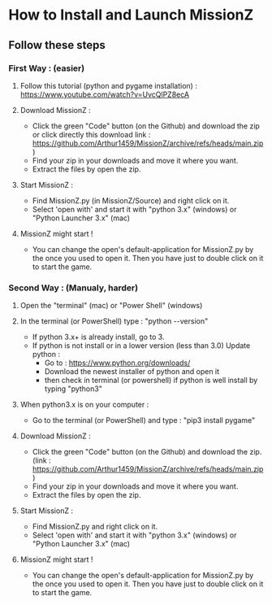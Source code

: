 # How to Install and Launch MissionZ #
## Follow these steps ##

### First Way : (easier)
1. Follow this tutorial (python and pygame installation) : https://www.youtube.com/watch?v=UvcQlPZ8ecA

2. Download MissionZ :
    - Click the green "Code" button (on the Github) and download the zip or click directly this download link : https://github.com/Arthur1459/MissionZ/archive/refs/heads/main.zip)
    - Find your zip in your downloads and move it where you want.
    - Extract the files by open the zip.

3. Start MissionZ :
    - Find MissionZ.py (in MissionZ/Source) and right click on it.
    - Select 'open with' and start it with "python 3.x" (windows) or "Python Launcher 3.x" (mac)
    
4. MissionZ might start !
    - You can change the open's default-application for MissionZ.py by the once you used to open it. Then you have just to double click on it to start the game.

### Second Way : (Manualy, harder)
1. Open the "terminal" (mac) or "Power Shell" (windows)

2. In the terminal (or PowerShell) type : "python --version"
    - If python 3.x+ is already install, go to 3.
    - If python is not install or in a lower version (less than 3.0)
    Update python : 
        - Go to : https://www.python.org/downloads/
        - Download the newest installer of python and open it
        - then check in terminal (or powershell) if python is well install by typing "python3"

3. When python3.x is on your computer :
    - Go to the terminal (or PowerShell) and type : "pip3 install pygame"

4. Download MissionZ :
    - Click the green "Code" button (on the Github) and download the zip. (link : https://github.com/Arthur1459/MissionZ/archive/refs/heads/main.zip)
    - Find your zip in your downloads and move it where you want.
    - Extract the files by open the zip.

5. Start MissionZ :
    - Find MissionZ.py and right click on it.
    - Select 'open with' and start it with "python 3.x" (windows) or "Python Launcher 3.x" (mac)
    
6. MissionZ might start !
    - You can change the open's default-application for MissionZ.py by the once you used to open it. Then you have just to double click on it to start the game.